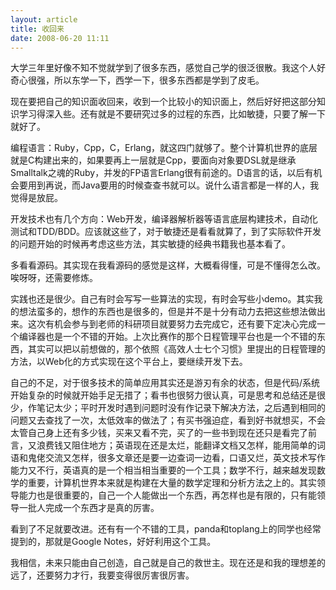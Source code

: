```yaml
--- 
layout: article
title: 收回来
date: 2008-06-20 11:11
---
```

大学三年里好像不知不觉就学到了很多东西，感觉自己学的很泛很散。我这个人好奇心很强，所以东学一下，西学一下，很多东西都是学到了皮毛。

现在要把自己的知识面收回来，收到一个比较小的知识面上，然后好好把这部分知识学习得深入些。还有就是不要研究过多的过程的东西，比如敏捷，只要了解一下就好了。

编程语言：Ruby，Cpp，C，Erlang，就这四门就够了。整个计算机世界的底层就是C构建出来的，如果要再上一层就是Cpp，要面向对象要DSL就是继承Smalltalk之魂的Ruby，并发的FP语言Erlang很有前途的。D语言的话，以后有机会要用到再说，而Java要用的时候查查书就可以。说什么语言都是一样的人，我觉得是放屁。

开发技术也有几个方向：Web开发，编译器解析器等语言底层构建技术，自动化测试和TDD/BDD。应该就这些了，对于敏捷还是看看就算了，到了实际软件开发的问题开始的时候再考虑这些方法，其实敏捷的经典书籍我也基本看了。

多看看源码。其实现在我看源码的感觉是这样，大概看得懂，可是不懂得怎么改。唉呀呀，还需要修炼。

实践也还是很少。自己有时会写写一些算法的实现，有时会写些小demo。其实我的想法蛮多的，想作的东西也是很多的，但是并不是十分有动力去把这些想法做出来。这次有机会参与到老师的科研项目就要努力去完成它，还有要下定决心完成一个编译器也是一个不错的开始。上次比赛作的那个日程管理平台也是一个不错的东西，其实可以把以前想做的，那个依照《高效人士七个习惯》里提出的日程管理的方法，以Web化的方式实现在这个平台上，要继续开发下去。

自己的不足，对于很多技术的简单应用其实还是游刃有余的状态，但是代码/系统开始复杂的时候就开始手足无措了；看书也很努力很认真，可是思考和总结还是很少，作笔记太少；平时开发时遇到问题时没有作记录下解决方法，之后遇到相同的问题又去查找了一次，太低效率的做法了；有买书强迫症，看到好书就想买，不会太管自己身上还有多少钱，买来又看不完，买了的一些书到现在还只是看完了前言，又浪费钱又阻住地方；英语现在还是太烂，能翻译文档又怎样，能用简单的词语和鬼佬交流又怎样，很多文章还是要一边查词一边看，口语又烂，英文技术写作能力又不行，英语真的是一个相当相当重要的一个工具；数学不行，越来越发现数学的重要，计算机世界本来就是构建在大量的数学定理和分析方法之上的。其实领导能力也是很重要的，自己一个人能做出一个东西，再怎样也是有限的，只有能领导一批人完成一个东西才是真的厉害。

看到了不足就要改进。还有有一个不错的工具，panda和toplang上的同学也经常提到的，那就是Google Notes，好好利用这个工具。

我相信，未来只能由自己创造，自己就是自己的救世主。现在还是和我的理想差的远了，还要努力才行，我要变得很厉害很厉害。
